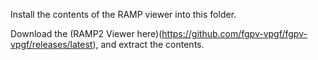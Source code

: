 Install the contents of the RAMP viewer into this folder.

Download the (RAMP2 Viewer here)(https://github.com/fgpv-vpgf/fgpv-vpgf/releases/latest), and
extract the contents.
